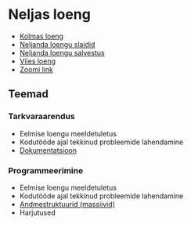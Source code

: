 # Neljas loeng

- [Kolmas loeng](../Lesson-03/README.md)
- [Neljanda loengu slaidid](Slides.md)
- [Neljanda loengu salvestus]()
- [Viies loeng](../Lesson-05/README.md)
- [Zoomi link](https://zoom.us/j/94501316239?pwd=MUE3VGpMcVZOTmU3ZHRQRkFsUFYwQT09)

## Teemad

### Tarkvaraarendus

- Eelmise loengu meeldetuletus
- Kodutööde ajal tekkinud probleemide lahendamine
- [Dokumentatsioon](../../../Subjects/Software-Development/Topics/Documentation/README.md)

### Programmeerimine

- Eelmise loengu meeldetuletus
- Kodutööde ajal tekkinud probleemide lahendamine
- [Andmestruktuurid (massiivid)](../../../Subjects/Programming-Basics/Topics/Data-Structures/Arrays/README.md)
- Harjutused
